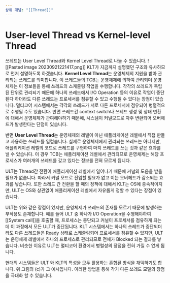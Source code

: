 ```yaml
---
상위 개념: "[[Thread]]"
---
```

# User-level Thread vs Kernel-level Thread

쓰레드는 User Level Thread와 Kernel Level Thread로 나눌 수 있습니다.
![[Pasted image 20230921221417.png]]
KLT가 지금까지 설명했던 구조와 유사하므로 먼저 설명하도록 하겠습니다. **Kernel Level Thread**는 운영체제의 지원을 받아 관리되는 쓰레드를 의미합니다. 이 쓰레드들의 TCB는 운영체제에 의하여 관리되며 운영체제는 이 정보들을 통해 쓰레드의 스케줄링 작업을 수행합니다. 각각의 쓰레드가 독립된 단위로 관리되기 때문에 하나의 쓰레드에서 I/O Operation 등의 이유로 작업이 중단된다 하더라도 다른 쓰레드는 프로세서를 점유할 수 있고 수행될 수 있다는 장점이 있습니다. 멀티코어 시스템에서는 각각의 쓰레드가 서로 다른 프로세서에 점유되어 병렬적으로 수행될 수도 있습니다. 반면 쓰레드간 context switch나 쓰레드 생성 및 상태 변환에 대해서 운영체제가 관여해야하기 때문에, 시스템이 커널모드로 자주 변환되어 오버헤드가 발생한다는 단점이 있습니다.

반면 **User Level Thread**는 운영체제의 레벨이 아닌 애플리케이션 레벨에서 직접 만들고 사용하는 쓰레드를 일컫습니다. 실제로 운영체제에서 관리되는 쓰레드는 아니지만, 애플리케이션 레벨의 코드로 쓰레드를 구현하여 마치 쓰레드를 쓰는 것과 같은 효과를 낼 수 있습니다. 이 경우 TCB는 애플리케이션 레벨에서 관리되므로 운영체제는 해당 프로세스가 여러개의 쓰레드를 갖고 있다는 정보를 전혀 모르게 됩니다.

ULT는 Thread간 전환이 애플리케이션 레벨에서 일어나기 때문에 커널의 도움을 받을 필요가 없습니다. 따라서 커널 모드로 진입할 필요가 없고 이는 오버헤드가 감소되는 효과를 낳습니다. 또한 쓰레드 간 전환을 할 때의 정책에 대해서 KLT는 OS에 종속적이지만, ULT는 OS와 상관없이 애플리케이션 레벨에서 자유롭게 정할 수 있다는 장점이 있습니다.

ULT는 위와 같은 장점이 있지만, 운영체제가 쓰레드의 존재를 모르기 때문에 발생하는 부작용도 존재합니다. 예를 들어 ULT 중 하나가 I/O Operation을 수행해야하여 [[System call]]을 호출할 때, 프로세스는 중단되고 커널이 프로세서를 점유하게 되는데 이 과정에서 모든 ULT가 중단됩니다. KLT 시스템에서는 하나의 쓰레드가 중단되더라도 다른 쓰레드들은 Ready 상태로 스케쥴링되어 프로세서를 점유할 수 있지만, ULT는 운영체제 레벨에서 하나의 프로세스로 관리되므로 전체가 Blocked 되는 결과를 낳습니다. 비슷한 이유로 ULT는 멀티코어 환경에서 병렬성의 장점을 전혀 가질 수 없게 됩니다.

현대의 시스템들은 ULT 와 KLT의 특성을 모두 활용하는 혼합된 방식을 채택하기도 합니다. 위 그림의 (c)가 그 예시입니다. 이러한 방법을 통해 각기 다른 쓰레드 모델의 장점을 극대화 할 수 있습니다.